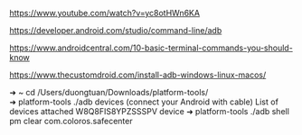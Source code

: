 https://www.youtube.com/watch?v=yc8otHWn6KA

https://developer.android.com/studio/command-line/adb

https://www.androidcentral.com/10-basic-terminal-commands-you-should-know

https://www.thecustomdroid.com/install-adb-windows-linux-macos/

➜  ~ cd /Users/duongtuan/Downloads/platform-tools/    
➜  platform-tools ./adb devices
(connect your Android with cable)
  List of devices attached
  W8Q8FIS8YPZSSSPV	device
➜  platform-tools ./adb shell pm clear com.coloros.safecenter
